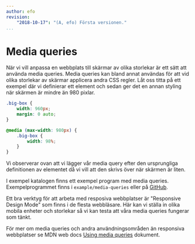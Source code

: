 ```yaml
---
author: efo
revision:
    "2018-10-17": "(A, efo) Första versionen."
...
```

Media queries
=======================

När vi vill anpassa en webbplats till skärmar av olika storlekar är ett sätt att använda media queries. Media queries kan bland annat användas för att vid olika storlekar av skärmar applicera andra CSS regler. Låt oss titta på ett exempel där vi definierar ett element och sedan ger det en annan styling när skärmen är mindre än 980 pixlar.

```css
.big-box {
    width: 960px;
    margin: 0 auto;
}

@media (max-width: 980px) {
    .big-box {
        width: 98%;
    }
}
```

Vi observerar ovan att vi lägger vår media query efter den ursprungliga definitionen av elementet då vi vill att den skrivs över när skärmen är liten.

I exempel katalogen finns ett exempel program med media queries. Exempelprogrammet finns i `example/media-queries` eller på [GitHub](https://github.com/dbwebb-se/design/tree/master/example/media-queries).

Ett bra verktyg för att arbeta med resposiva webbplatser är "Responsive Design Mode" som finns i de flesta webbläsare. Här kan vi ställa in olika mobila enheter och storlekar så vi kan testa att våra media queries fungerar som tänkt.

För mer om media queries och andra användningsområden än responsiva webbplatser se MDN web docs [Using media queries](https://developer.mozilla.org/en-US/docs/Web/CSS/Media_Queries/Using_media_queries) dokument.
